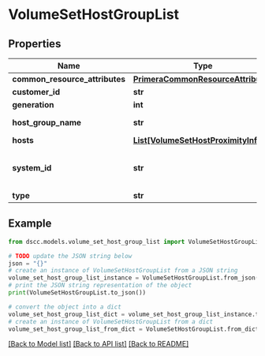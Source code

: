 # VolumeSetHostGroupList


## Properties

Name | Type | Description | Notes
------------ | ------------- | ------------- | -------------
**common_resource_attributes** | [**PrimeraCommonResourceAttributes**](PrimeraCommonResourceAttributes.md) |  | [optional] 
**customer_id** | **str** | customerId | [optional] 
**generation** | **int** | generation | [optional] 
**host_group_name** | **str** | Host group name | [optional] 
**hosts** | [**List[VolumeSetHostProximityInfo]**](VolumeSetHostProximityInfo.md) |  | [optional] 
**system_id** | **str** | Unique ID or serial number of the system. | [optional] 
**type** | **str** | type | [optional] 

## Example

```python
from dscc.models.volume_set_host_group_list import VolumeSetHostGroupList

# TODO update the JSON string below
json = "{}"
# create an instance of VolumeSetHostGroupList from a JSON string
volume_set_host_group_list_instance = VolumeSetHostGroupList.from_json(json)
# print the JSON string representation of the object
print(VolumeSetHostGroupList.to_json())

# convert the object into a dict
volume_set_host_group_list_dict = volume_set_host_group_list_instance.to_dict()
# create an instance of VolumeSetHostGroupList from a dict
volume_set_host_group_list_from_dict = VolumeSetHostGroupList.from_dict(volume_set_host_group_list_dict)
```
[[Back to Model list]](../README.md#documentation-for-models) [[Back to API list]](../README.md#documentation-for-api-endpoints) [[Back to README]](../README.md)


